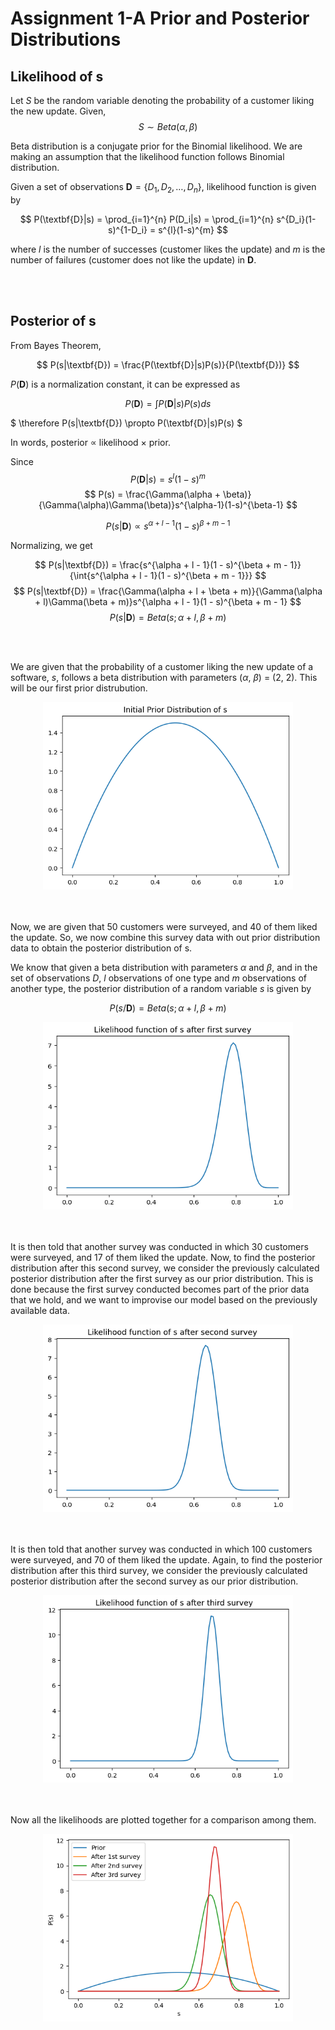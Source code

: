 # Assignment 1-A Prior and Posterior Distributions

## Likelihood of s

Let $S$ be the random variable denoting the probability of a customer liking the new update. Given,
$$ S \sim Beta(\alpha, \beta) $$

Beta distribution is a conjugate prior for the Binomial likelihood. We are making an assumption that the likelihood function follows Binomial distribution.

Given a set of observations $\textbf{D} = \{D_1, D_2, \ldots, D_n\}$, likelihood function is given by

$$ 
P(\textbf{D}|s) = \prod_{i=1}^{n} P(D_i|s)
       = \prod_{i=1}^{n} s^{D_i}(1-s)^{1-D_i}
       = s^{l}(1-s)^{m}
$$

where $l$ is the number of successes (customer likes the update) and $m$ is the number of failures (customer does not like the update) in $\textbf{D}$.

<br></br>

## Posterior of s

From Bayes Theorem,

$$ P(s|\textbf{D}) = \frac{P(\textbf{D}|s)P(s)}{P(\textbf{D})} $$

$P(\textbf{D})$ is a normalization constant, it can be expressed as

$$ P(\textbf{D}) = \int P(\textbf{D}|s)P(s)ds $$

$ \therefore P(s|\textbf{D}) \propto P(\textbf{D}|s)P(s) $

In words, posterior $\propto$ likelihood $\times$ prior.

Since
$$ P(\textbf{D}|s) = s^{l}(1-s)^{m} $$
$$ P(s) = \frac{\Gamma(\alpha + \beta)}{\Gamma(\alpha)\Gamma(\beta)}s^{\alpha-1}(1-s)^{\beta-1} $$

$$ P(s|\textbf{D}) \propto s^{\alpha + l - 1}(1 - s)^{\beta + m - 1} $$

Normalizing, we get

$$ P(s|\textbf{D}) = \frac{s^{\alpha + l - 1}(1 - s)^{\beta + m - 1}}{\int{s^{\alpha + l - 1}(1 - s)^{\beta + m - 1}}} $$
$$ P(s|\textbf{D}) = \frac{\Gamma(\alpha + l + \beta + m)}{\Gamma(\alpha + l)\Gamma(\beta + m)}s^{\alpha + l - 1}(1 - s)^{\beta + m - 1} $$
$$ P(s|\textbf{D}) = Beta(s; \alpha + l, \beta + m) $$

<br></br>

We are given that the probability of a customer liking the new update of a software, $s$, follows a beta distribution with parameters ($\alpha$, $\beta$) = (2, 2). This will be our first prior distrubution.

<center><img src="prior.png" width="400px" height="300px"></center>
<br></br>

Now, we are given that 50 customers were surveyed, and 40 of them liked the update. So, we now combine this survey data with out prior distribution data to obtain the posterior distribution of s.

We know that given a beta distribution with parameters $\alpha$ and $\beta$, and in the set of observations $D$, $l$ observations of one type and $m$ observations of another type, the posterior distribution of a random variable $s$ is given by

$$P(s/\textbf{D}) = Beta(s; \alpha + l, \beta + m)$$

<center><img src="posterior-1.png" width="400px" height="300px"></center>
<br></br>

It is then told that another survey was conducted in which 30 customers were surveyed, and 17 of them liked the update. Now, to find the posterior distribution after this second survey, we consider the previously calculated posterior distribution after the first survey as our prior distribution. This is done because the first survey conducted becomes part of the prior data that we hold, and we want to improvise our model based on the previously available data.

<center><img src="posterior-2.png" width="400px" height="300px"></center>
<br></br>

It is then told that another survey was conducted in which 100 customers were surveyed, and 70 of them liked the update. Again, to find the posterior distribution after this third survey, we consider the previously calculated posterior distribution after the second survey as our prior distribution.

<center><img src="posterior-3.png" width="400px" height="300px"></center>
<br></br>

Now all the likelihoods are plotted together for a comparison among them.

<center><img src="allplots.png" width="400px" height="300px"></center>
<br></br>